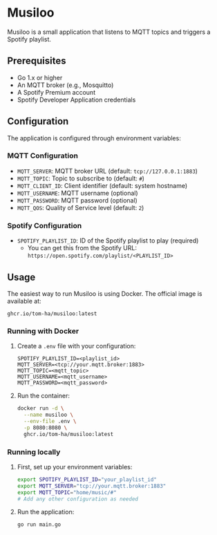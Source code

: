 # Musiloo

Musiloo is a small application that listens to MQTT topics and triggers a Spotify playlist.  

## Prerequisites

- Go 1.x or higher
- An MQTT broker (e.g., Mosquitto)
- A Spotify Premium account
- Spotify Developer Application credentials

## Configuration

The application is configured through environment variables:

### MQTT Configuration
- `MQTT_SERVER`: MQTT broker URL (default: `tcp://127.0.0.1:1883`)
- `MQTT_TOPIC`: Topic to subscribe to (default: `#`)
- `MQTT_CLIENT_ID`: Client identifier (default: system hostname)
- `MQTT_USERNAME`: MQTT username (optional)
- `MQTT_PASSWORD`: MQTT password (optional)
- `MQTT_QOS`: Quality of Service level (default: `2`)

### Spotify Configuration
- `SPOTIFY_PLAYLIST_ID`: ID of the Spotify playlist to play (required)
    - You can get this from the Spotify URL: `https://open.spotify.com/playlist/<PLAYLIST_ID>`


## Usage

The easiest way to run Musiloo is using Docker. The official image is available at:
```
ghcr.io/tom-ha/musiloo:latest
```

### Running with Docker

1. Create a `.env` file with your configuration:
    ```env
    SPOTIFY_PLAYLIST_ID=<playlist_id>
    MQTT_SERVER=<tcp://your.mqtt.broker:1883>
    MQTT_TOPIC=<mqtt_topic>
    MQTT_USERNAME=<mqtt_username>
    MQTT_PASSWORD=<mqtt_password>
    ```

2. Run the container:
    ```bash
    docker run -d \
      --name musiloo \
      --env-file .env \
      -p 8080:8080 \
      ghcr.io/tom-ha/musiloo:latest
    ```

### Running locally
1. First, set up your environment variables:
    ```bash
    export SPOTIFY_PLAYLIST_ID="your_playlist_id"
    export MQTT_SERVER="tcp://your.mqtt.broker:1883"
    export MQTT_TOPIC="home/music/#"
    # Add any other configuration as needed
    ```

2. Run the application:
    ```bash
    go run main.go
    ```